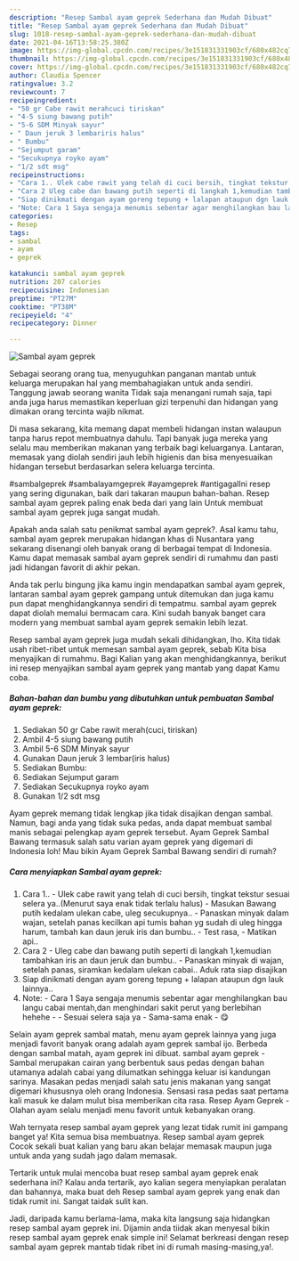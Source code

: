 ```yaml
---
description: "Resep Sambal ayam geprek Sederhana dan Mudah Dibuat"
title: "Resep Sambal ayam geprek Sederhana dan Mudah Dibuat"
slug: 1018-resep-sambal-ayam-geprek-sederhana-dan-mudah-dibuat
date: 2021-04-16T13:58:25.380Z
image: https://img-global.cpcdn.com/recipes/3e151831331903cf/680x482cq70/sambal-ayam-geprek-foto-resep-utama.jpg
thumbnail: https://img-global.cpcdn.com/recipes/3e151831331903cf/680x482cq70/sambal-ayam-geprek-foto-resep-utama.jpg
cover: https://img-global.cpcdn.com/recipes/3e151831331903cf/680x482cq70/sambal-ayam-geprek-foto-resep-utama.jpg
author: Claudia Spencer
ratingvalue: 3.2
reviewcount: 7
recipeingredient:
- "50 gr Cabe rawit merahcuci tiriskan"
- "4-5 siung bawang putih"
- "5-6 SDM Minyak sayur"
- " Daun jeruk 3 lembariris halus"
- " Bumbu"
- "Sejumput garam"
- "Secukupnya royko ayam"
- "1/2 sdt msg"
recipeinstructions:
- "Cara 1.. Ulek cabe rawit yang telah di cuci bersih, tingkat tekstur sesuai selera ya..(Menurut saya enak tidak terlalu halus)  Masukan Bawang putih kedalam ulekan cabe, uleg secukupnya.. Panaskan minyak dalam wajan, setelah panas kecilkan api tumis bahan yg sudah di uleg hingga harum, tambah kan daun jeruk iris dan bumbu..  Test rasa,  Matikan api.."
- "Cara 2 Uleg cabe dan bawang putih seperti di langkah 1,kemudian tambahkan iris an daun jeruk dan bumbu..  Panaskan minyak di wajan, setelah panas, siramkan kedalam ulekan cabai.. Aduk rata siap disajikan"
- "Siap dinikmati dengan ayam goreng tepung + lalapan ataupun dgn lauk lainnya.."
- "Note: Cara 1 Saya sengaja menumis sebentar agar menghilangkan bau langu cabai mentah,dan menghindari sakit perut yang berlebihan hehehe   Sesuai selera saja ya  Sama-sama enak 😋"
categories:
- Resep
tags:
- sambal
- ayam
- geprek

katakunci: sambal ayam geprek 
nutrition: 207 calories
recipecuisine: Indonesian
preptime: "PT27M"
cooktime: "PT38M"
recipeyield: "4"
recipecategory: Dinner

---
```



![Sambal ayam geprek](https://img-global.cpcdn.com/recipes/3e151831331903cf/680x482cq70/sambal-ayam-geprek-foto-resep-utama.jpg)

Sebagai seorang orang tua, menyuguhkan panganan mantab untuk keluarga merupakan hal yang membahagiakan untuk anda sendiri. Tanggung jawab seorang  wanita Tidak saja menangani rumah saja, tapi anda juga harus memastikan keperluan gizi terpenuhi dan hidangan yang dimakan orang tercinta wajib nikmat.

Di masa  sekarang, kita memang dapat membeli hidangan instan walaupun tanpa harus repot membuatnya dahulu. Tapi banyak juga mereka yang selalu mau memberikan makanan yang terbaik bagi keluarganya. Lantaran, memasak yang diolah sendiri jauh lebih higienis dan bisa menyesuaikan hidangan tersebut berdasarkan selera keluarga tercinta. 

#sambalgeprek #sambalayamgeprek #ayamgeprek #antigagalIni resep yang sering digunakan, baik dari takaran maupun bahan-bahan. Resep sambal ayam geprek paling enak beda dari yang lain Untuk membuat sambal ayam geprek juga sangat mudah.

Apakah anda salah satu penikmat sambal ayam geprek?. Asal kamu tahu, sambal ayam geprek merupakan hidangan khas di Nusantara yang sekarang disenangi oleh banyak orang di berbagai tempat di Indonesia. Kamu dapat memasak sambal ayam geprek sendiri di rumahmu dan pasti jadi hidangan favorit di akhir pekan.

Anda tak perlu bingung jika kamu ingin mendapatkan sambal ayam geprek, lantaran sambal ayam geprek gampang untuk ditemukan dan juga kamu pun dapat menghidangkannya sendiri di tempatmu. sambal ayam geprek dapat diolah memalui bermacam cara. Kini sudah banyak banget cara modern yang membuat sambal ayam geprek semakin lebih lezat.

Resep sambal ayam geprek juga mudah sekali dihidangkan, lho. Kita tidak usah ribet-ribet untuk memesan sambal ayam geprek, sebab Kita bisa menyajikan di rumahmu. Bagi Kalian yang akan menghidangkannya, berikut ini resep menyajikan sambal ayam geprek yang mantab yang dapat Kamu coba.

<!--inarticleads1-->

##### Bahan-bahan dan bumbu yang dibutuhkan untuk pembuatan Sambal ayam geprek:

1. Sediakan 50 gr Cabe rawit merah(cuci, tiriskan)
1. Ambil 4-5 siung bawang putih
1. Ambil 5-6 SDM Minyak sayur
1. Gunakan  Daun jeruk 3 lembar(iris halus)
1. Sediakan  Bumbu:
1. Sediakan Sejumput garam
1. Sediakan Secukupnya royko ayam
1. Gunakan 1/2 sdt msg


Ayam geprek memang tidak lengkap jika tidak disajikan dengan sambal. Namun, bagi anda yang tidak suka pedas, anda dapat membuat sambal manis sebagai pelengkap ayam geprek tersebut. Ayam Geprek Sambal Bawang termasuk salah satu varian ayam geprek yang digemari di Indonesia loh! Mau bikin Ayam Geprek Sambal Bawang sendiri di rumah? 

<!--inarticleads2-->

##### Cara menyiapkan Sambal ayam geprek:

1. Cara 1.. - Ulek cabe rawit yang telah di cuci bersih, tingkat tekstur sesuai selera ya..(Menurut saya enak tidak terlalu halus)  - Masukan Bawang putih kedalam ulekan cabe, uleg secukupnya.. - Panaskan minyak dalam wajan, setelah panas kecilkan api tumis bahan yg sudah di uleg hingga harum, tambah kan daun jeruk iris dan bumbu..  - Test rasa,  - Matikan api..
1. Cara 2 - Uleg cabe dan bawang putih seperti di langkah 1,kemudian tambahkan iris an daun jeruk dan bumbu..  - Panaskan minyak di wajan, setelah panas, siramkan kedalam ulekan cabai.. Aduk rata siap disajikan
1. Siap dinikmati dengan ayam goreng tepung + lalapan ataupun dgn lauk lainnya..
1. Note: - Cara 1 Saya sengaja menumis sebentar agar menghilangkan bau langu cabai mentah,dan menghindari sakit perut yang berlebihan hehehe  -  - Sesuai selera saja ya  - Sama-sama enak - 😋


Selain ayam geprek sambal matah, menu ayam geprek lainnya yang juga menjadi favorit banyak orang adalah ayam geprek sambal ijo. Berbeda dengan sambal matah, ayam geprek ini dibuat. sambal ayam geprek - Sambal merupakan cairan yang berbentuk saus pedas dengan bahan utamanya adalah cabai yang dilumatkan sehingga keluar isi kandungan sarinya. Masakan pedas menjadi salah satu jenis makanan yang sangat digemari khususnya oleh orang Indonesia. Sensasi rasa pedas saat pertama kali masuk ke dalam mulut bisa memberikan cita rasa. Resep Ayam Geprek - Olahan ayam selalu menjadi menu favorit untuk kebanyakan orang. 

Wah ternyata resep sambal ayam geprek yang lezat tidak rumit ini gampang banget ya! Kita semua bisa membuatnya. Resep sambal ayam geprek Cocok sekali buat kalian yang baru akan belajar memasak maupun juga untuk anda yang sudah jago dalam memasak.

Tertarik untuk mulai mencoba buat resep sambal ayam geprek enak sederhana ini? Kalau anda tertarik, ayo kalian segera menyiapkan peralatan dan bahannya, maka buat deh Resep sambal ayam geprek yang enak dan tidak rumit ini. Sangat taidak sulit kan. 

Jadi, daripada kamu berlama-lama, maka kita langsung saja hidangkan resep sambal ayam geprek ini. Dijamin anda tiidak akan menyesal bikin resep sambal ayam geprek enak simple ini! Selamat berkreasi dengan resep sambal ayam geprek mantab tidak ribet ini di rumah masing-masing,ya!.

